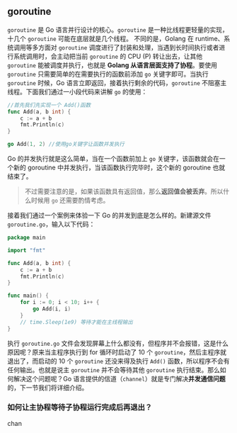 ## goroutine

`goroutine` 是 Go 语言并行设计的核心。`goroutine` 是一种比线程更轻量的实现，十几个 `goroutine` 可能在底层就是几个线程。 不同的是，Golang 在 runtime、系统调用等多方面对 `goroutine` 调度进行了封装和处理，当遇到长时间执行或者进行系统调用时，会主动把当前 `goroutine` 的 CPU (P) 转让出去，让其他 `goroutine` 能被调度并执行，也就是 **Golang 从语言层面支持了协程**。要使用 `goroutine` 只需要简单的在需要执行的函数前添加 `go` 关键字即可。当执行 `goroutine` 时候，Go 语言立即返回，接着执行剩余的代码，`goroutine` 不阻塞主线程。下面我们通过一小段代码来讲解 `go` 的使用：

```go
//首先我们先实现一个 Add()函数
func Add(a, b int) {
    c := a + b
    fmt.Println(c)
}

go Add(1, 2) //使用go关键字让函数并发执行
```

Go 的并发执行就是这么简单，当在一个函数前加上 `go` 关键字，该函数就会在一个新的 goroutine 中并发执行，当该函数执行完毕时，这个新的 goroutine 也就结束了。

> 不过需要注意的是，如果该函数具有返回值，那么**返回值会被丢弃**。所以什么时候用 `go` 还需要酌情考虑。

接着我们通过一个案例来体验一下 Go 的并发到底是怎么样的。新建源文件 `goroutine.go`，输入以下代码：

```go
package main

import "fmt"

func Add(a, b int) {
    c := a + b
    fmt.Println(c)
}

func main() {
    for i := 0; i < 10; i++ {
        go Add(i, i)
    }
    // time.Sleep(1e9) 等待才能在主线程输出
}
```

执行 `goroutine.go` 文件会发现屏幕上什么都没有，但程序并不会报错，这是什么原因呢？原来当主程序执行到 for 循环时启动了 10 个 `goroutine`，然后主程序就退出了，而启动的 10 个 `goroutine` 还没来得及执行 `Add()` 函数，所以程序不会有任何输出。也就是说主 `goroutine` 并不会等待其他 `goroutine` 执行结束。那么如何解决这个问题呢？Go 语言提供的信道（`channel`）就是专门解决**并发通信问题**的，下一节我们将详细介绍。



### 如何让主协程等待子协程运行完成后再退出？

chan